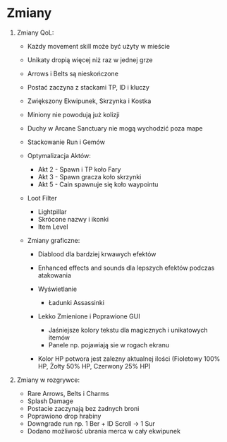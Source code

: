 # Zmiany

1. Zmiany QoL:
    - Każdy movement skill może być użyty w mieście
    - Unikaty dropią więcej niż raz w jednej grze

    - Arrows i Belts są nieskończone
    - Postać zaczyna z stackami TP, ID i kluczy
    - Zwiększony Ekwipunek, Skrzynka i Kostka
    - Miniony nie powodują już kolizji
    - Duchy w Arcane Sanctuary nie mogą wychodzić poza mape
    - Stackowanie Run i Gemów
    - Optymalizacja Aktów:
        + Akt 2 - Spawn i TP koło Fary
        + Akt 3 - Spawn gracza koło skrzynki
        + Akt 5 - Cain spawnuje się koło waypointu

    - Loot Filter
        + Lightpillar
        + Skrócone nazwy i ikonki
        + Item Level

    - Zmiany graficzne:
        + Diablood dla bardziej krwawych efektów
        + Enhanced effects and sounds dla lepszych efektów podczas atakowania
        + Wyświetlanie
            - Ładunki Assassinki
        + Lekko Zmienione i Poprawione GUI
            - Jaśniejsze kolory tekstu dla magicznych i unikatowych itemów
            - Panele np. pojawiają sie w rogach ekranu
        
        + Kolor HP potwora jest zalezny aktualnej ilości (Fioletowy 100% HP, Żołty 50% HP, Czerwony 25% HP)    

2. Zmiany w rozgrywce:
    - Rare Arrows, Belts i Charms
    - Splash Damage
    - Postacie zaczynają bez żadnych broni
    - Poprawiono drop hrabiny
    - Downgrade run np. 1 Ber + ID Scroll -> 1 Sur
    - Dodano możliwość ubrania merca w cały ekwipunek